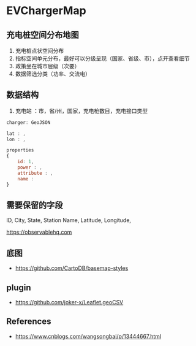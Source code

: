 # EVChargerMap

## 充电桩空间分布地图
1. 充电桩点状空间分布
2. 指标空间单元分布，最好可以分级呈现（国家、省级、市），点开查看细节
3. 政策坐在城市层级（次要）
4. 数据筛选分类（功率、交流电）

## 数据结构
1. 充电站 ：市，省/州，国家，充电枪数目，充电接口类型

```js
charger: GeoJSON

lat : ,
lon : ,

properties
{
    id: 1,
    power : ,
    attribute : ,
    name : 
}

```

## 需要保留的字段
ID,
City,
State,
Station Name,
Latitude,
Longitude,

https://observablehq.com
## 底图
- https://github.com/CartoDB/basemap-styles
## plugin
- https://github.com/joker-x/Leaflet.geoCSV
## References
- https://www.cnblogs.com/wangsongbai/p/13444667.html